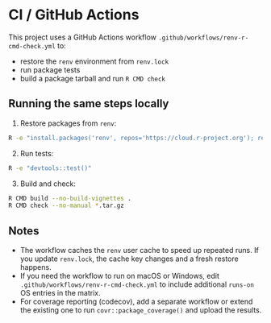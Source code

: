 # CI / GitHub Actions

This project uses a GitHub Actions workflow `.github/workflows/renv-r-cmd-check.yml` to:

- restore the `renv` environment from `renv.lock`
- run package tests
- build a package tarball and run `R CMD check`

## Running the same steps locally

1. Restore packages from `renv`:

```sh
R -e "install.packages('renv', repos='https://cloud.r-project.org'); renv::restore()"
```

2. Run tests:

```sh
R -e "devtools::test()"
```

3. Build and check:

```sh
R CMD build --no-build-vignettes .
R CMD check --no-manual *.tar.gz
```

## Notes

- The workflow caches the `renv` user cache to speed up repeated runs. If you update `renv.lock`, the cache key changes and a fresh restore happens.
- If you need the workflow to run on macOS or Windows, edit `.github/workflows/renv-r-cmd-check.yml` to include additional `runs-on` OS entries in the matrix.
- For coverage reporting (codecov), add a separate workflow or extend the existing one to run `covr::package_coverage()` and upload the results.

